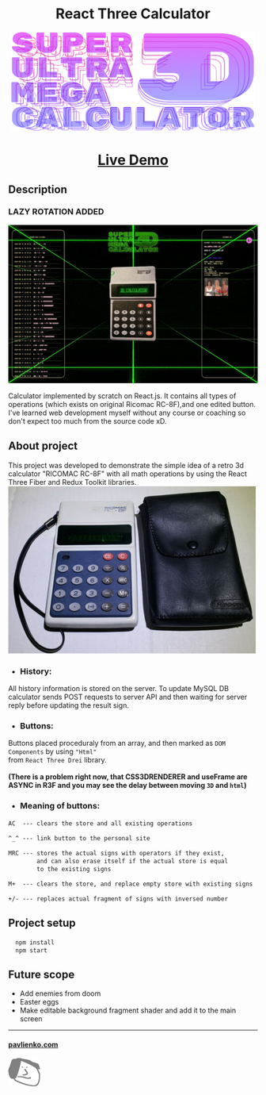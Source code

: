 # <div align="center">React Three Calculator</div>


<img style="position: relative;width: 100%; height:200px; object-fit:contain; margin: 0 auto" alt="main-logo" src="./src/assets/logow.png" />

# <div align="center">[Live Demo](https://pavlienko.com/projects/three-calculator)</div>

<!-- - **Buttons count:**
  - width: **4** blocks
  - height: **5** blocks -->

## Description

### LAZY ROTATION ADDED

![image info](./src/assets/readme-banner-gif-01.gif)

Calculator implemented by scratch on React.js.
It contains all types of operations (which exists on original Ricomac RC-8F),and one edited button. I've learned web development myself without any course or coaching so don't expect too much from the source code xD.

## About project


This project was developed to demonstrate the simple idea of ​​a retro 3d calculator "RICOMAC RC-8F" with all math operations by using the React Three Fiber and Redux Toolkit libraries.
<br />
![image info](./src/assets/ricomac-photo.jpeg)

- ### History:

All history information is stored on the server.
To update MySQL DB calculator sends POST requests to server API and then waiting for server reply before updating the result sign.

- ### Buttons:
Buttons placed proceduraly from an array, and then marked as ```DOM Components``` by using ```"Html"``` <br /> from ```React Three Drei``` library.
<br />
<br />
**(There is a problem right now, that CSS3DRENDERER and useFrame are ASYNC in R3F and you may see the delay between moving ```3D``` and ```html```)**

- ### Meaning of buttons:
```
AC  --- clears the store and all existing operations
```
```
^_^ --- link button to the personal site
```
```
MRC --- stores the actual signs with operators if they exist, 
        and can also erase itself if the actual store is equal 
        to the existing signs
```
```
M+  --- clears the store, and replace empty store with existing signs
```
```
+/- --- replaces actual fragment of signs with inversed number  
```

## Project setup

```
  npm install
  npm start
```
## Future scope

  - Add enemies from doom
  - Easter eggs
  - Make editable background fragment shader and add it to the main screen

<!-- ## Support on  -->
___
#### [pavlienko.com](https://pavlienko.com)
![image info](./src/assets/pface64.png)